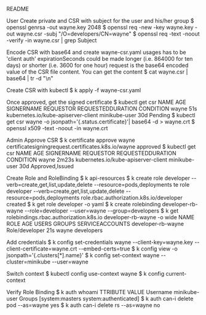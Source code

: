 README

User
Create private and CSR with subject for the user and his/her group
$ openssl genrsa -out wayne.key 2048
$ openssl req -new -key wayne.key -out wayne.csr -subj "/O=developers/CN=wayne"
$ openssl req -text -noout -verify -in wayne.csr | grep Subject

Encode CSR with base64 and create wayne-csr.yaml 
usages has to be 'client auth'
expirationSeconds could be made longer (i.e. 864000 for ten days) or shorter (i.e. 3600 for one hour)
request is the base64 encoded value of the CSR file content. You can get the content
$ cat wayne.csr | base64 | tr -d "\n"

Create CSR with kubectl
$ k apply -f wayne-csr.yaml

Once approved, get the signed certificate
$ kubectl get csr
NAME    AGE   SIGNERNAME                            REQUESTOR       REQUESTEDDURATION   CONDITION
wayne   51s   kubernetes.io/kube-apiserver-client   minikube-user   30d                 Pending
$ kubectl get csr wayne -o jsonpath='{.status.certificate}'| base64 -d > wayne.crt
$ openssl x509 -text -noout -in wayne.crt

Admin
Approve CSR
$ k certificate approve wayne
certificatesigningrequest.certificates.k8s.io/wayne approved
$ kubectl get csr
NAME    AGE     SIGNERNAME                            REQUESTOR       REQUESTEDDURATION   CONDITION
wayne   2m23s   kubernetes.io/kube-apiserver-client   minikube-user   30d                 Approved,Issued

Create Role and RoleBinding
$ k api-resources 
$ k create role developer --verb=create,get,list,update,delete --resource=pods,deployments
te role developer --verb=create,get,list,update,delete --resource=pods,deployments
role.rbac.authorization.k8s.io/developer created
$ k get role developer -o yaml
$ k create rolebinding developer-rb-wayne --role=developer --user=wayne --group=developers
$ k get rolebindings.rbac.authorization.k8s.io developer-rb-wayne  -o wide
NAME                 ROLE             AGE   USERS   GROUPS       SERVICEACCOUNTS
developer-rb-wayne   Role/developer   21s   wayne   developers

Add credentials
$ k config set-credentials wayne --client-key=wayne.key --client-certificate=wayne.crt --embed-certs=true
$ k config view -o jsonpath='{.clusters[*].name}'
$ k  config set-context wayne --cluster=minikube  --user=wayne

Switch context
$ kubectl config use-context wayne
$ k config current-context

Verify Role Binding 
$ k auth whoami
TTRIBUTE   VALUE
Username    minikube-user
Groups      [system:masters system:authenticated]
$ k auth  can-i delete pod --as=wayne
yes
$ k auth  can-i delete rs --as=wayne
no
